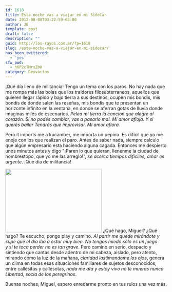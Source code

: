 ```yaml
---
id: 1618
title: Esta noche vas a viajar en mi SideCar
date: 2012-08-08T03:22:59-03:00
author: JE
template: post
draft: false
description: ""
guid: http://los-rayos.com.ar/?p=1618
slug: /esta-noche-vas-a-viajar-en-mi-sidecar/
has_been_twittered:
  - 'yes'
sfw_pwd:
  - h6P2cTMrxZbH
category: Desvaríos
---
```

¡Qué día lleno de militancia! Tengo un tema con los paros. No hay nada que me rompa más las bolas que los traidores filosubterraneos, aquellos que quieren llegar rápido y bajo tierra a sus destinos, ocupen mis bondis, mis bondis de donde salen las reseñas, mis bondis que te presentan un horizonte infinito en la ventana, en donde se aferran gotas de lluvia donde imaginas miles de escenarios. _Pelea mi tierra la canción que alegre al corazón. Si no podés cambiar, vas a pasarlo mal. Mi amor afloja. Y si querés bailar Tendrás que improvisar. Mi amor aflora._

Pero it imports me a kucamber, me importa un pepino. Es difícil que yo me enoje con los que realizan el paro. Antes de saber nada, siempre calculo que algún empresario esta haciendo alguna cagada. Entonces me despierto unos minutos antes y digo "¡Paren lo que quieran, llenenme la ciudad de hombrestopo, que yo me las arreglo!", _se acerca tiempos difíciles, amar es urgente_. ¡Que día de militancia!

<img class="alignleft" src="https://www.bafici.gov.ar/home10/photobase/films/buen_dia_dia_1_small.jpg" alt="" width="300" height="198" /> ¿Qué hago, Miguel? ¿Qué hago? Te escucho, pongo play y camino. <span><em>Al partir me quede mirándote y supe que el día iba a estar muy bien. No tengas miedo sólo es un juego </em><br /> <em>y si te toca perder no es tan grave</em>. </span> Pero camino en serio, despacio y sintiendo que cantas desde adentro de mi cabeza, aislado, pero atento, mirando cómo la luz de la mañana, _claridad lastimandome los ojos_, genera un clima en todas esas situaciones familiares de sujetos desconocidos, entre callesitas y callesotas, _nada me ata y estoy vivo no te mueras nunca Libertad, socia de los peregrinos_.

Buenas noches, Miguel, espero enredarme pronto en tus rulos una vez más.